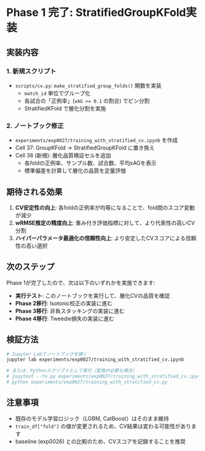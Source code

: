 # Phase 1 完了: StratifiedGroupKFold実装

## 実装内容

### 1. 新規スクリプト
- `scripts/cv.py`: `make_stratified_group_folds()` 関数を実装
  - `match_id` 単位でグループ化
  - 各試合の「正例率」(`xAG >= 0.1` の割合) でビン分割
  - StratifiedKFold で層化分割を実施

### 2. ノートブック修正
- `experiments/exp0027/training_with_stratified_cv.ipynb` を作成
- Cell 37: GroupKFold → StratifiedGroupKFold に置き換え
- Cell 38 (新規): 層化品質検証セルを追加
  - 各foldの正例率、サンプル数、試合数、平均xAGを表示
  - 標準偏差を計算して層化の品質を定量評価

## 期待される効果

1. **CV安定性の向上**: 各foldの正例率が均等になることで、fold間のスコア変動が減少
2. **wRMSE推定の精度向上**: 重み付き評価指標に対して、より代表性の高いCV分割
3. **ハイパーパラメータ最適化の信頼性向上**: より安定したCVスコアによる信頼性の高い選択

## 次のステップ

Phase 1が完了したので、次は以下のいずれかを実施できます:

- **実行テスト**: このノートブックを実行して、層化CVの品質を確認
- **Phase 2移行**: Isotonic校正の実装に進む
- **Phase 3移行**: 非負スタッキングの実装に進む
- **Phase 4移行**: Tweedie損失の実装に進む

## 検証方法

```bash
# Jupyter Labでノートブックを開く
jupyter lab experiments/exp0027/training_with_stratified_cv.ipynb

# または、Pythonスクリプトとして実行（変換が必要な場合）
# jupytext --to py experiments/exp0027/training_with_stratified_cv.ipynb
# python experiments/exp0027/training_with_stratified_cv.py
```

## 注意事項

- 既存のモデル学習ロジック（LGBM, CatBoost）はそのまま維持
- `train_df["fold"]` の値が変更されるため、CV結果は変わる可能性があります
- baseline (exp0026) との比較のため、CVスコアを記録することを推奨

